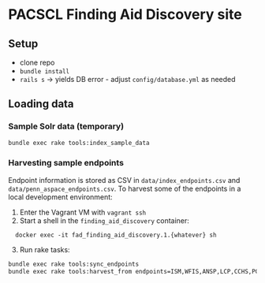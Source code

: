 # PACSCL Finding Aid Discovery site

## Setup

- clone repo
- `bundle install`
- `rails s` -> yields DB error - adjust `config/database.yml` as needed

## Loading data

### Sample Solr data (temporary)

```bash
bundle exec rake tools:index_sample_data
```

### Harvesting sample endpoints

Endpoint information is stored as CSV in `data/index_endpoints.csv` and `data/penn_aspace_endpoints.csv`. To harvest some of the endpoints in a local development environment:

1. Enter the Vagrant VM with `vagrant ssh`
2. Start a shell in the `finding_aid_discovery` container:
```
  docker exec -it fad_finding_aid_discovery.1.{whatever} sh
```
3. Run rake tasks:
```bash
bundle exec rake tools:sync_endpoints
bundle exec rake tools:harvest_from endpoints=ISM,WFIS,ANSP,LCP,CCHS,PCA
```
